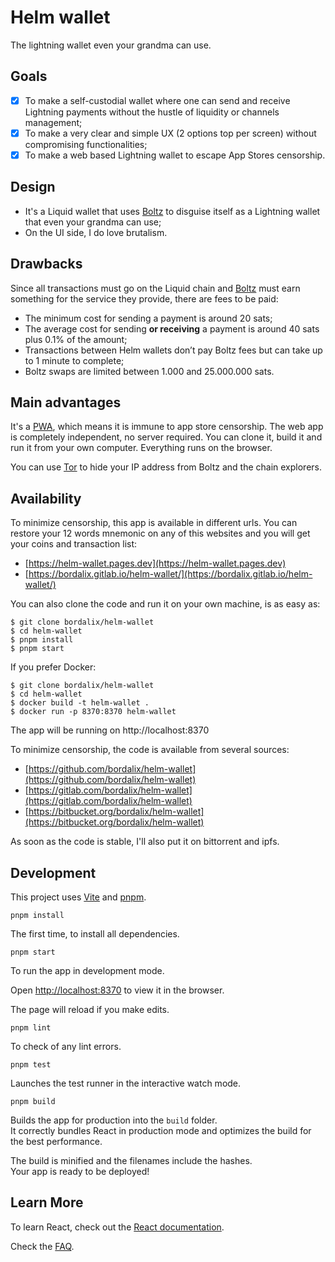 # Helm wallet

The lightning wallet even your grandma can use.

## Goals

- [x] To make a self-custodial wallet where one can send and receive Lightning payments without the hustle of liquidity or channels management;
- [x] To make a very clear and simple UX (2 options top per screen) without compromising functionalities;
- [x] To make a web based Lightning wallet to escape App Stores censorship.

## Design

- It's a Liquid wallet that uses [Boltz](https://boltz.exchange) to disguise itself as a Lightning wallet that even your grandma can use;
- On the UI side, I do love brutalism.

## Drawbacks

Since all transactions must go on the Liquid chain and [Boltz](https://boltz.exchange) must earn something for the service they provide, there are fees to be paid:

- The minimum cost for sending a payment is around 20 sats;
- The average cost for sending **or receiving** a payment is around 40 sats plus 0.1% of the amount;
- Transactions between Helm wallets don’t pay Boltz fees but can take up to 1 minute to complete;
- Boltz swaps are limited between 1.000 and 25.000.000 sats.

## Main advantages

It's a [PWA](https://developer.mozilla.org/en-US/docs/Web/Progressive_web_apps), which means it is
immune to app store censorship. The web app is completely independent, no server required. You can clone it, build it and run it from your own computer. Everything runs on the browser.

You can use [Tor](https://www.torproject.org) to hide your IP address from Boltz and the chain explorers.

## Availability

To minimize censorship, this app is available in different urls. You can restore your 12 words mnemonic on any of this websites and you will get your coins and transaction list:

- [https://helm-wallet.pages.dev](https://helm-wallet.pages.dev)
- [https://bordalix.gitlab.io/helm-wallet/](https://bordalix.gitlab.io/helm-wallet/)

You can also clone the code and run it on your own machine, is as easy as:

```
$ git clone bordalix/helm-wallet
$ cd helm-wallet
$ pnpm install
$ pnpm start
```

If you prefer Docker:

```
$ git clone bordalix/helm-wallet
$ cd helm-wallet
$ docker build -t helm-wallet .
$ docker run -p 8370:8370 helm-wallet
```

The app will be running on http://localhost:8370

To minimize censorship, the code is available from several sources:

- [https://github.com/bordalix/helm-wallet](https://github.com/bordalix/helm-wallet)
- [https://gitlab.com/bordalix/helm-wallet](https://gitlab.com/bordalix/helm-wallet)
- [https://bitbucket.org/bordalix/helm-wallet](https://bitbucket.org/bordalix/helm-wallet)

As soon as the code is stable, I'll also put it on bittorrent and ipfs.

## Development

This project uses [Vite](https://vite.dev/) and [pnpm](https://pnpm.io/).

`pnpm install`

The first time, to install all dependencies.

`pnpm start`

To run the app in development mode.

Open [http://localhost:8370](http://localhost:8370) to view it in the browser.

The page will reload if you make edits.

`pnpm lint`

To check of any lint errors.

`pnpm test`

Launches the test runner in the interactive watch mode.

`pnpm build`

Builds the app for production into the `build` folder.\
It correctly bundles React in production mode and optimizes the build for the best performance.

The build is minified and the filenames include the hashes.\
Your app is ready to be deployed!

## Learn More

To learn React, check out the [React documentation](https://reactjs.org/).

Check the [FAQ](https://helm-wallet.com/#faq).
